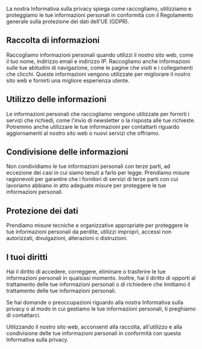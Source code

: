 La nostra Informativa sulla privacy spiega come raccogliamo, utilizziamo e proteggiamo le tue informazioni personali in conformità con il Regolamento generale sulla protezione dei dati dell'UE (GDPR).

## Raccolta di informazioni

Raccogliamo informazioni personali quando utilizzi il nostro sito web, come il tuo nome, indirizzo email e indirizzo IP. 
Raccogliamo anche informazioni sulle tue abitudini di navigazione, come le pagine che visiti e i collegamenti che clicchi. 
Queste informazioni vengono utilizzate per migliorare il nostro sito web e fornirti una migliore esperienza utente.

## Utilizzo delle informazioni

Le informazioni personali che raccogliamo vengono utilizzate per fornirti i servizi che richiedi, come l'invio di newsletter o la risposta alle tue richieste. Potremmo anche utilizzare le tue informazioni per contattarti riguardo aggiornamenti al nostro sito web o nuovi servizi che offriamo.

## Condivisione delle informazioni

Non condividiamo le tue informazioni personali con terze parti, ad eccezione dei casi in cui siamo tenuti a farlo per legge. 
Prendiamo misure ragionevoli per garantire che i fornitori di servizi di terze parti con cui lavoriamo abbiano in atto adeguate misure per proteggere le tue informazioni personali.

## Protezione dei dati

Prendiamo misure tecniche e organizzative appropriate per proteggere le tue informazioni personali da perdite, utilizzi impropri, accessi non autorizzati, divulgazioni, alterazioni o distruzioni.

## I tuoi diritti

Hai il diritto di accedere, correggere, eliminare o trasferire le tue informazioni personali in qualsiasi momento.
Inoltre, hai il diritto di opporti al trattamento delle tue informazioni personali o di richiedere che limitiamo il trattamento delle tue informazioni personali.

Se hai domande o preoccupazioni riguardo alla nostra Informativa sulla privacy o al modo in cui gestiamo le tue informazioni personali, ti preghiamo di contattarci.

Utilizzando il nostro sito web, acconsenti alla raccolta, all'utilizzo e alla condivisione delle tue informazioni personali in conformità con questa Informativa sulla privacy.
